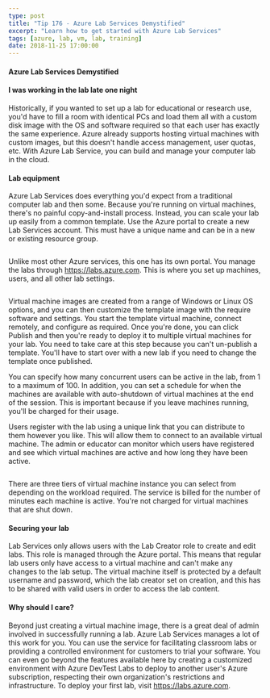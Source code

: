 ```yaml
---
type: post
title: "Tip 176 - Azure Lab Services Demystified"
excerpt: "Learn how to get started with Azure Lab Services"
tags: [azure, lab, vm, lab, training]
date: 2018-11-25 17:00:00
---
```

 
#### Azure Lab Services Demystified
 
#### I was working in the lab late one night

Historically, if you wanted to set up a lab for educational or research use, you'd have to fill a room with identical PCs and load them all with a custom disk image with the OS and software required so that each user has exactly the same experience. Azure already supports hosting virtual machines with custom images, but this doesn't handle access management, user quotas, etc. With Azure Lab Service, you can build and manage your computer lab in the cloud.

#### Lab equipment

Azure Lab Services does everything you'd expect from a traditional computer lab and then some. Because you're running on virtual machines, there's no painful copy-and-install process. Instead, you can scale your lab up easily from a common template. 
Use the Azure portal to create a new Lab Services account. This must have a unique name and can be in a new or existing resource group.

<img :src="$withBase('/files/azure-labs-newaccount.png')">

Unlike most other Azure services, this one has its own portal. You manage the labs through https://labs.azure.com. This is where you set up machines, users, and all other lab settings.

<img :src="$withBase('/files/lab-services-dashboard.png')">

Virtual machine images are created from a range of Windows or Linux OS options, and you can then customize the template image with the require software and settings. You start the template virtual machine, connect remotely, and configure as required. Once you're done, you can click Publish and then you're ready to deploy it to multiple virtual machines for your lab. You need to take care at this step because you can't un-publish a template. You'll have to start over with a new lab if you need to change the template once published.

You can specify how many concurrent users can be active in the lab, from 1 to a maximum of 100. In addition, you can set a schedule for when the machines are available with auto-shutdown of virtual machines at the end of the session. This is important because if you leave machines running, you'll be charged for their usage. 

Users register with the lab using a unique link that you can distribute to them however you like. This will allow them to connect to an available virtual machine. The admin or educator can monitor which users have registered and see which virtual machines are active and how long they have been active.

<img :src="$withBase('/files/azure-labs-vm-sizes.png')">

There are three tiers of virtual machine instance you can select from depending on the workload required. The service is billed for the number of minutes each machine is active. You're not charged for virtual machines that are shut down.

#### Securing your lab

Lab Services only allows users with the Lab Creator role to create and edit labs. This role is managed through the Azure portal. This means that regular lab users only have access to a virtual machine and can't make any changes to the lab setup. The virtual machine itself is protected by a default username and password, which the lab creator set on creation, and this has to be shared with valid users in order to access the lab content.

#### Why should I care?

Beyond just creating a virtual machine image, there is a great deal of admin involved in successfully running a lab. Azure Lab Services manages a lot of this work for you. You can use the service for facilitating classroom labs or providing a controlled environment for customers to trial your software. You can even go beyond the features available here by creating a customized environment with Azure DevTest Labs to deploy to another user's Azure subscription, respecting their own organization's restrictions and infrastructure. To deploy your first lab, visit https://labs.azure.com.



